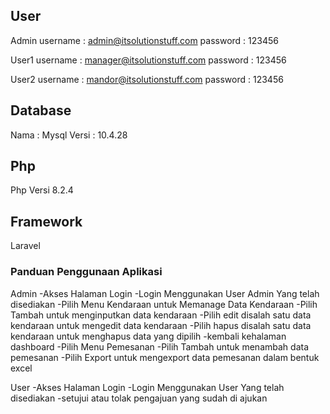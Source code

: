
## User

Admin
username : admin@itsolutionstuff.com
password : 123456

User1
username : manager@itsolutionstuff.com
password : 123456

User2
username : mandor@itsolutionstuff.com
password : 123456

## Database

Nama : Mysql
Versi : 10.4.28

## Php

Php Versi 8.2.4

## Framework

Laravel

### Panduan Penggunaan Aplikasi

Admin
-Akses Halaman Login
-Login Menggunakan User Admin Yang telah disediakan
-Pilih Menu Kendaraan untuk Memanage Data Kendaraan
-Pilih Tambah untuk menginputkan data kendaraan
-Pilih edit disalah satu data kendaraan untuk mengedit data kendaraan
-Pilih hapus disalah satu data kendaraan untuk menghapus data yang dipilih
-kembali kehalaman dashboard
-Pilih Menu Pemesanan 
-Pilih Tambah untuk menambah data pemesanan
-Pilih Export untuk mengexport data pemesanan dalam bentuk excel

User
-Akses Halaman Login
-Login Menggunakan User Yang telah disediakan
-setujui atau tolak pengajuan yang sudah di ajukan




